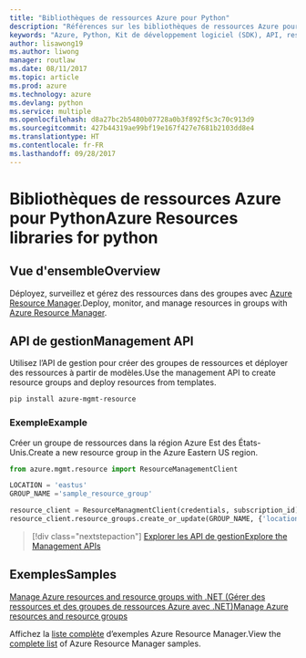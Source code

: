 ```yaml
---
title: "Bibliothèques de ressources Azure pour Python"
description: "Références sur les bibliothèques de ressources Azure pour Python"
keywords: "Azure, Python, Kit de développement logiciel (SDK), API, ressources"
author: lisawong19
ms.author: liwong
manager: routlaw
ms.date: 08/11/2017
ms.topic: article
ms.prod: azure
ms.technology: azure
ms.devlang: python
ms.service: multiple
ms.openlocfilehash: d8a27bc2b5480b07728a0b3f892f5c3c70c913d9
ms.sourcegitcommit: 427b44319ae99bf19e167f427e7681b2103dd8e4
ms.translationtype: HT
ms.contentlocale: fr-FR
ms.lasthandoff: 09/28/2017
---
```

# <a name="azure-resources-libraries-for-python"></a><span data-ttu-id="1e42a-104">Bibliothèques de ressources Azure pour Python</span><span class="sxs-lookup"><span data-stu-id="1e42a-104">Azure Resources libraries for python</span></span>

## <a name="overview"></a><span data-ttu-id="1e42a-105">Vue d'ensemble</span><span class="sxs-lookup"><span data-stu-id="1e42a-105">Overview</span></span> 
<span data-ttu-id="1e42a-106">Déployez, surveillez et gérez des ressources dans des groupes avec [Azure Resource Manager](https://docs.microsoft.com/en-us/azure/azure-resource-manager/resource-group-overview).</span><span class="sxs-lookup"><span data-stu-id="1e42a-106">Deploy, monitor, and manage resources in groups with [Azure Resource Manager](https://docs.microsoft.com/en-us/azure/azure-resource-manager/resource-group-overview).</span></span>

## <a name="management-api"></a><span data-ttu-id="1e42a-107">API de gestion</span><span class="sxs-lookup"><span data-stu-id="1e42a-107">Management API</span></span>
<span data-ttu-id="1e42a-108">Utilisez l’API de gestion pour créer des groupes de ressources et déployer des ressources à partir de modèles.</span><span class="sxs-lookup"><span data-stu-id="1e42a-108">Use the management API to create resource groups and deploy resources from templates.</span></span>

```bash
pip install azure-mgmt-resource
```
### <a name="example"></a><span data-ttu-id="1e42a-109">Exemple</span><span class="sxs-lookup"><span data-stu-id="1e42a-109">Example</span></span> 
<span data-ttu-id="1e42a-110">Créer un groupe de ressources dans la région Azure Est des États-Unis.</span><span class="sxs-lookup"><span data-stu-id="1e42a-110">Create a new resource group in the Azure Eastern US region.</span></span>

```python
from azure.mgmt.resource import ResourceManagementClient

LOCATION = 'eastus'
GROUP_NAME ='sample_resource_group'

resource_client = ResourceManagmentClient(credentials, subscription_id)
resource_client.resource_groups.create_or_update(GROUP_NAME, {'location': LOCATION})
```

> [!div class="nextstepaction"]
> [<span data-ttu-id="1e42a-111">Explorer les API de gestion</span><span class="sxs-lookup"><span data-stu-id="1e42a-111">Explore the Management APIs</span></span>](/python/api/overview/azure/azure.mgmt.resource)

## <a name="samples"></a><span data-ttu-id="1e42a-112">Exemples</span><span class="sxs-lookup"><span data-stu-id="1e42a-112">Samples</span></span>
[<span data-ttu-id="1e42a-113">Manage Azure resources and resource groups with .NET (Gérer des ressources et des groupes de ressources Azure avec .NET)</span><span class="sxs-lookup"><span data-stu-id="1e42a-113">Manage Azure resources and resource groups</span></span>](https://github.com/Azure-Samples/resource-manager-python-resources-and-groups)

<span data-ttu-id="1e42a-114">Affichez la [liste complète](https://azure.microsoft.com/resources/samples/?platform=python&term=resource) d’exemples Azure Resource Manager.</span><span class="sxs-lookup"><span data-stu-id="1e42a-114">View the [complete list](https://azure.microsoft.com/resources/samples/?platform=python&term=resource) of Azure Resource Manager samples.</span></span>
